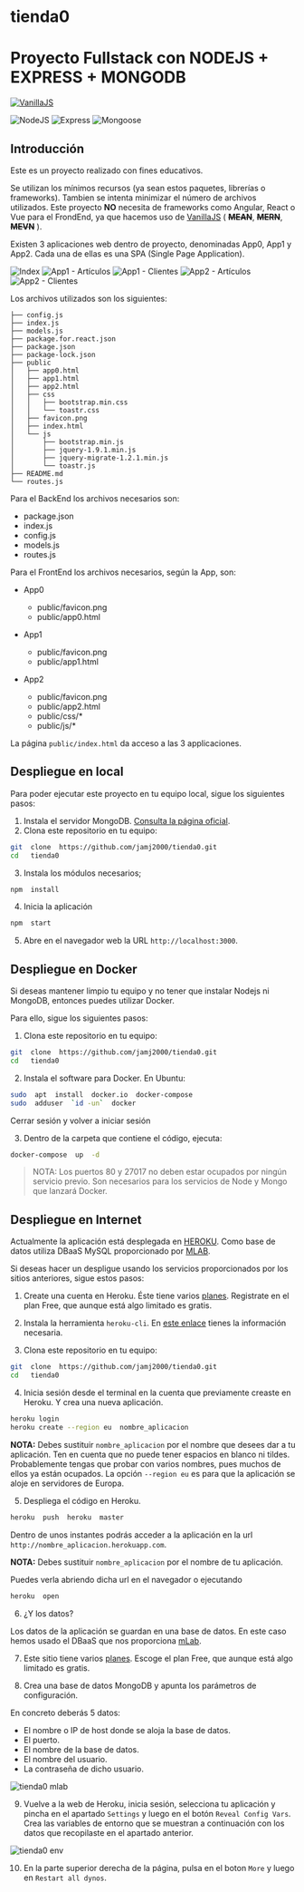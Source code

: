 # tienda0
# Proyecto Fullstack con NODEJS + EXPRESS + MONGODB

[![VanillaJS](https://img.shields.io/badge/Vanilla-JS-orange.svg)](http://vanilla-js.com/)

![NodeJS](https://img.shields.io/badge/NodeJS-8.11.3-blue.svg)
![Express](https://img.shields.io/badge/Express-4.16.3-blue.svg)
![Mongoose](https://img.shields.io/badge/Mongoose-5.2.3-blue.svg)

## Introducción

Este es un proyecto realizado con fines educativos. 

Se utilizan los mínimos recursos (ya sean estos paquetes, librerías o frameworks). Tambien se intenta minimizar el número de archivos utilizados. Este proyecto **NO** necesita de frameworks como Angular, React o Vue para el FrondEnd, ya que hacemos uso de [VanillaJS](http://vanilla-js.com/) ( **~~MEAN~~**, **~~MERN~~**, **~~MEVN~~**  ). 

Existen 3 aplicaciones web dentro de proyecto, denominadas App0, App1 y App2. Cada una de ellas es una SPA (Single Page Application).

![Index](snapshots/tienda0-index.png)
![App1 - Artículos](snapshots/tienda0-app1-articulos.png)
![App1 - Clientes](snapshots/tienda0-app1-clientes.png)
![App2 - Artículos](snapshots/tienda0-app2-articulos.png)
![App2 - Clientes](snapshots/tienda0-app2-clientes.png)


Los archivos utilizados son los siguientes:


```
├── config.js
├── index.js
├── models.js
├── package.for.react.json
├── package.json
├── package-lock.json
├── public
│   ├── app0.html
│   ├── app1.html
│   ├── app2.html
│   ├── css
│   │   ├── bootstrap.min.css
│   │   └── toastr.css
│   ├── favicon.png
│   ├── index.html
│   └── js
│       ├── bootstrap.min.js
│       ├── jquery-1.9.1.min.js
│       ├── jquery-migrate-1.2.1.min.js
│       └── toastr.js
├── README.md
└── routes.js
```


Para el BackEnd los archivos necesarios son:

- package.json
- index.js
- config.js
- models.js
- routes.js

Para el FrontEnd los archivos necesarios, según la App, son:

- App0
  - public/favicon.png
  - public/app0.html
  
- App1
  - public/favicon.png
  - public/app1.html
  
- App2
  - public/favicon.png
  - public/app2.html
  - public/css/*
  - public/js/*
  
La página `public/index.html` da acceso a las 3 applicaciones.


## Despliegue en local

Para poder ejecutar este proyecto en tu equipo local, sigue los siguientes pasos: 

1. Instala el servidor MongoDB. [Consulta la página oficial](https://docs.mongodb.com/manual/installation/).
2. Clona este repositorio en tu equipo:
  ```bash
  git  clone  https://github.com/jamj2000/tienda0.git
  cd   tienda0
  ```
3. Instala los módulos necesarios;
  ```bash
  npm  install
  ```
4. Inicia la aplicación
  ```bash
  npm  start
  ```
5. Abre en el navegador web la URL `http://localhost:3000`.
  

## Despliegue en Docker

Si deseas mantener limpio tu equipo y no tener que instalar Nodejs ni MongoDB, entonces puedes utilizar Docker.

Para ello, sigue los siguientes pasos:

1. Clona este repositorio en tu equipo:
  ```bash
  git  clone  https://github.com/jamj2000/tienda0.git
  cd   tienda0
  ```
  
2. Instala el software para Docker. En Ubuntu:

  ```bash
  sudo  apt  install  docker.io  docker-compose
  sudo  adduser  `id -un`  docker
  ```
  Cerrar sesión y volver a iniciar sesión

3. Dentro de la carpeta que contiene el código, ejecuta: 

  ```bash
  docker-compose  up  -d
  ```

> NOTA: Los puertos 80 y 27017 no deben estar ocupados por ningún servicio previo. Son necesarios para los servicios de Node y Mongo que lanzará Docker.


## Despliegue en Internet

Actualmente la aplicación está desplegada en [HEROKU](https://www.heroku.com). Como base de datos utiliza DBaaS MySQL proporcionado por [MLAB](https://mlab.com).

Si deseas hacer un despligue usando los servicios proporcionados por los sitios anteriores, sigue estos pasos: 

1. Create una cuenta en Heroku. Éste tiene varios [planes](https://www.heroku.com/pricing). Registrate en el plan Free, que aunque está algo limitado es gratis.


2. Instala la herramienta `heroku-cli`. En [este enlace](https://devcenter.heroku.com/articles/heroku-cli) tienes la información necesaria.

3. Clona este repositorio en tu equipo:
  ```bash
  git  clone  https://github.com/jamj2000/tienda0.git
  cd   tienda0
  ```

4. Inicia sesión desde el terminal en la cuenta que previamente creaste en Heroku. Y crea una nueva aplicación. 
  
  ```bash
  heroku login
  heroku create --region eu  nombre_aplicacion
  ```
  
  **NOTA:** Debes sustituir `nombre_aplicacion` por el nombre que desees dar a tu aplicación. Ten en cuenta que no puede tener espacios en blanco ni tildes. Probablemente tengas que probar con varios nombres, pues muchos de ellos ya están ocupados. La opción `--region eu` es para que la aplicación se aloje en servidores de Europa. 
  
5. Despliega el código en Heroku.

  ```bash
  heroku  push  heroku  master
  ```

  Dentro de unos instantes podrás acceder a la aplicación en la url `http://nombre_aplicacion.herokuapp.com`. 
  
  **NOTA:** Debes sustituir `nombre_aplicacion` por el nombre de tu aplicación.
  
  Puedes verla abriendo dicha url en el navegador o ejecutando
  
  ```bash
  heroku  open
  ```
  
6. ¿Y los datos?
  
  Los datos de la aplicación se guardan en una base de datos. En este caso hemos usado el DBaaS que nos proporciona [mLab](https://mlab.com). 
  
    
7. Este sitio tiene varios [planes](https://mlab.com/plans/). Escoge el plan Free, que aunque está algo limitado es gratis. 

8. Crea una base de datos MongoDB y apunta los parámetros de configuración.
  
  En concreto deberás 5 datos:
  - El nombre o IP de host donde se aloja la base de datos.
  - El puerto.
  - El nombre de la base de datos.
  - El nombre del usuario.
  - La contraseña de dicho usuario.
  
  ![tienda0 mlab](snapshots/mlab-tienda0.png)

9. Vuelve a la web de Heroku, inicia sesión, selecciona tu aplicación y pincha en el apartado `Settings` y luego en el botón `Reveal Config Vars`. Crea las variables de entorno que se muestran a continuación con los datos que recopilaste en el apartado anterior.

  ![tienda0 env](snapshots/env-heroku-tienda0.png)
  

10. En la parte superior derecha de la página, pulsa en el boton `More` y luego en `Restart all dynos`.

  
  



